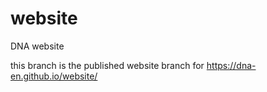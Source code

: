 # website
DNA website

this branch is the published website branch for https://dna-en.github.io/website/
